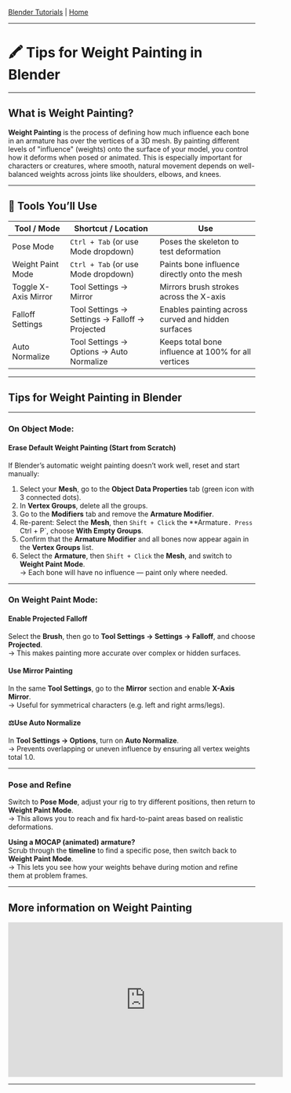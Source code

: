 [Blender Tutorials](README.md) | [Home](../../README.md)

---

# 🖍️ Tips for Weight Painting in Blender

---

## What is Weight Painting?

**Weight Painting** is the process of defining how much influence each bone in an armature has over the vertices of a 3D mesh. By painting different levels of "influence" (weights) onto the surface of your model, you control how it deforms when posed or animated. This is especially important for characters or creatures, where smooth, natural movement depends on well-balanced weights across joints like shoulders, elbows, and knees.

---

## 🔧 Tools You’ll Use

| **Tool / Mode**       | **Shortcut / Location**                                 | **Use**                                             |
|------------------------|----------------------------------------------------------|------------------------------------------------------|
| Pose Mode              | `Ctrl + Tab` (or use Mode dropdown)                      | Poses the skeleton to test deformation               |
| Weight Paint Mode      | `Ctrl + Tab` (or use Mode dropdown)                      | Paints bone influence directly onto the mesh         |
| Toggle X-Axis Mirror   | Tool Settings → Mirror                                   | Mirrors brush strokes across the X-axis              |
| Falloff Settings       | Tool Settings → Settings → Falloff → Projected           | Enables painting across curved and hidden surfaces   |
| Auto Normalize         | Tool Settings → Options → Auto Normalize                 | Keeps total bone influence at 100% for all vertices  |

---

## Tips for Weight Painting in Blender

---

### On Object Mode:

#### Erase Default Weight Painting (Start from Scratch)

If Blender’s automatic weight painting doesn’t work well, reset and start manually:

1. Select your **Mesh**, go to the **Object Data Properties** tab (green icon with 3 connected dots).  
2. In **Vertex Groups**, delete all the groups.  
3. Go to the **Modifiers** tab and remove the **Armature Modifier**.  
4. Re-parent: Select the **Mesh**, then `Shift + Click` the **Armature`. Press `Ctrl + P`, choose **With Empty Groups**.  
5. Confirm that the **Armature Modifier** and all bones now appear again in the **Vertex Groups** list.  
6. Select the **Armature**, then `Shift + Click` the **Mesh**, and switch to **Weight Paint Mode**.  
→ Each bone will have no influence — paint only where needed.

---

### On Weight Paint Mode:

#### Enable Projected Falloff

Select the **Brush**, then go to **Tool Settings → Settings → Falloff**, and choose **Projected**.  
→ This makes painting more accurate over complex or hidden surfaces.

#### Use Mirror Painting

In the same **Tool Settings**, go to the **Mirror** section and enable **X-Axis Mirror**.  
→ Useful for symmetrical characters (e.g. left and right arms/legs).

#### ⚖Use Auto Normalize

In **Tool Settings → Options**, turn on **Auto Normalize**.  
→ Prevents overlapping or uneven influence by ensuring all vertex weights total 1.0.

---

### Pose and Refine

Switch to **Pose Mode**, adjust your rig to try different positions, then return to **Weight Paint Mode**.  
→ This allows you to reach and fix hard-to-paint areas based on realistic deformations.

**Using a MOCAP (animated) armature?**  
Scrub through the **timeline** to find a specific pose, then switch back to **Weight Paint Mode**.  
→ This lets you see how your weights behave during motion and refine them at problem frames.

---

## More information on Weight Painting

<iframe width="560" height="315" src="https://www.youtube.com/embed/tUIIauuXveE?si=sFluA-G-db_YvBA-" title="YouTube video player" frameborder="0" allow="accelerometer; autoplay; clipboard-write; encrypted-media; gyroscope; picture-in-picture; web-share" referrerpolicy="strict-origin-when-cross-origin" allowfullscreen></iframe>

---
